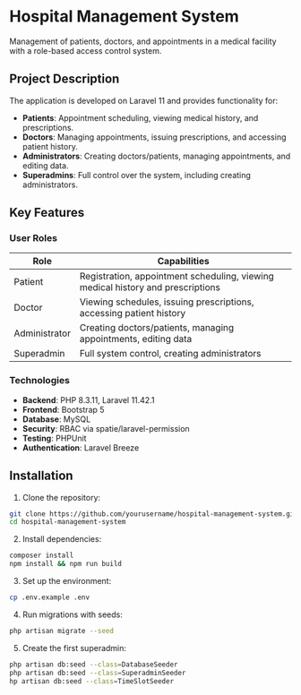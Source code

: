 # Hospital Management System

Management of patients, doctors, and appointments in a medical facility with a role-based access control system.

## Project Description

The application is developed on Laravel 11 and provides functionality for:
- **Patients**: Appointment scheduling, viewing medical history, and prescriptions.
- **Doctors**: Managing appointments, issuing prescriptions, and accessing patient history.
- **Administrators**: Creating doctors/patients, managing appointments, and editing data.
- **Superadmins**: Full control over the system, including creating administrators.

## Key Features

### User Roles
| Role          | Capabilities                                                                 |
|---------------|-----------------------------------------------------------------------------|
| Patient       | Registration, appointment scheduling, viewing medical history and prescriptions |
| Doctor        | Viewing schedules, issuing prescriptions, accessing patient history         |
| Administrator | Creating doctors/patients, managing appointments, editing data              |
| Superadmin    | Full system control, creating administrators                                |

### Technologies
- **Backend**: PHP 8.3.11, Laravel 11.42.1  
- **Frontend**: Bootstrap 5  
- **Database**: MySQL  
- **Security**: RBAC via spatie/laravel-permission  
- **Testing**: PHPUnit  
- **Authentication**: Laravel Breeze  

## Installation
1. Clone the repository:  
```bash
git clone https://github.com/yourusername/hospital-management-system.git  
cd hospital-management-system  
```

2. Install dependencies: 
```bash
composer install  
npm install && npm run build  
```

3. Set up the environment: 
```bash
cp .env.example .env  
```

4. Run migrations with seeds:  
```bash
php artisan migrate --seed  
```

5. Create the first superadmin:  
```bash
php artisan db:seed --class=DatabaseSeeder
php artisan db:seed --class=SuperadminSeeder  
hp artisan db:seed --class=TimeSlotSeeder
```

